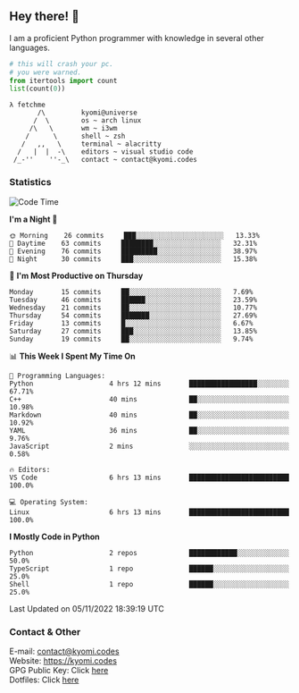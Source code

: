 ## Hey there! 👋
I am a proficient Python programmer with knowledge in several other languages.

```py
# this will crash your pc.
# you were warned.
from itertools import count
list(count(0))
```

```
λ fetchme
       /\         kyomi@universe
      /  \        os ~ arch linux
     /\   \       wm ~ i3wm
    /      \      shell ~ zsh
   /   ,,   \     terminal ~ alacritty
  /   |  |  -\    editors ~ visual studio code
 /_-''    ''-_\   contact ~ contact@kyomi.codes
```

### Statistics
<!--START_SECTION:waka-->
![Code Time](http://img.shields.io/badge/Code%20Time-9%20hrs%2040%20mins-blue)

**I'm a Night 🦉** 

```text
🌞 Morning    26 commits     ███░░░░░░░░░░░░░░░░░░░░░░   13.33% 
🌆 Daytime    63 commits     ████████░░░░░░░░░░░░░░░░░   32.31% 
🌃 Evening    76 commits     █████████░░░░░░░░░░░░░░░░   38.97% 
🌙 Night      30 commits     ███░░░░░░░░░░░░░░░░░░░░░░   15.38%

```
📅 **I'm Most Productive on Thursday** 

```text
Monday       15 commits     ██░░░░░░░░░░░░░░░░░░░░░░░   7.69% 
Tuesday      46 commits     ██████░░░░░░░░░░░░░░░░░░░   23.59% 
Wednesday    21 commits     ██░░░░░░░░░░░░░░░░░░░░░░░   10.77% 
Thursday     54 commits     ███████░░░░░░░░░░░░░░░░░░   27.69% 
Friday       13 commits     █░░░░░░░░░░░░░░░░░░░░░░░░   6.67% 
Saturday     27 commits     ███░░░░░░░░░░░░░░░░░░░░░░   13.85% 
Sunday       19 commits     ██░░░░░░░░░░░░░░░░░░░░░░░   9.74%

```


📊 **This Week I Spent My Time On** 

```text
💬 Programming Languages: 
Python                   4 hrs 12 mins       █████████████████░░░░░░░░   67.71% 
C++                      40 mins             ██░░░░░░░░░░░░░░░░░░░░░░░   10.98% 
Markdown                 40 mins             ██░░░░░░░░░░░░░░░░░░░░░░░   10.92% 
YAML                     36 mins             ██░░░░░░░░░░░░░░░░░░░░░░░   9.76% 
JavaScript               2 mins              ░░░░░░░░░░░░░░░░░░░░░░░░░   0.58%

🔥 Editors: 
VS Code                  6 hrs 13 mins       █████████████████████████   100.0%

💻 Operating System: 
Linux                    6 hrs 13 mins       █████████████████████████   100.0%

```

**I Mostly Code in Python** 

```text
Python                   2 repos             ████████████░░░░░░░░░░░░░   50.0% 
TypeScript               1 repo              ██████░░░░░░░░░░░░░░░░░░░   25.0% 
Shell                    1 repo              ██████░░░░░░░░░░░░░░░░░░░   25.0%

```



 Last Updated on 05/11/2022 18:39:19 UTC
<!--END_SECTION:waka-->

### Contact & Other
E-mail: contact@kyomi.codes<br>
Website: https://kyomi.codes<br>
GPG Public Key: Click [here](https://github.com/bitterteriyaki.gpg)<br>
Dotfiles: Click [here](https://github.com/bitterteriyaki/dotfiles)
